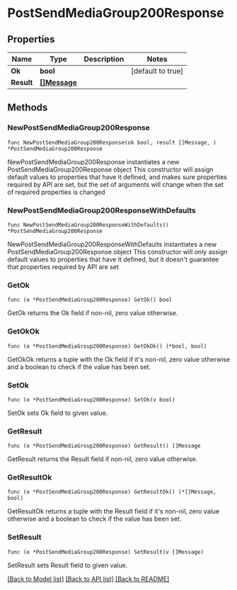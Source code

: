 # PostSendMediaGroup200Response

## Properties

Name | Type | Description | Notes
------------ | ------------- | ------------- | -------------
**Ok** | **bool** |  | [default to true]
**Result** | [**[]Message**](Message.md) |  | 

## Methods

### NewPostSendMediaGroup200Response

`func NewPostSendMediaGroup200Response(ok bool, result []Message, ) *PostSendMediaGroup200Response`

NewPostSendMediaGroup200Response instantiates a new PostSendMediaGroup200Response object
This constructor will assign default values to properties that have it defined,
and makes sure properties required by API are set, but the set of arguments
will change when the set of required properties is changed

### NewPostSendMediaGroup200ResponseWithDefaults

`func NewPostSendMediaGroup200ResponseWithDefaults() *PostSendMediaGroup200Response`

NewPostSendMediaGroup200ResponseWithDefaults instantiates a new PostSendMediaGroup200Response object
This constructor will only assign default values to properties that have it defined,
but it doesn't guarantee that properties required by API are set

### GetOk

`func (o *PostSendMediaGroup200Response) GetOk() bool`

GetOk returns the Ok field if non-nil, zero value otherwise.

### GetOkOk

`func (o *PostSendMediaGroup200Response) GetOkOk() (*bool, bool)`

GetOkOk returns a tuple with the Ok field if it's non-nil, zero value otherwise
and a boolean to check if the value has been set.

### SetOk

`func (o *PostSendMediaGroup200Response) SetOk(v bool)`

SetOk sets Ok field to given value.


### GetResult

`func (o *PostSendMediaGroup200Response) GetResult() []Message`

GetResult returns the Result field if non-nil, zero value otherwise.

### GetResultOk

`func (o *PostSendMediaGroup200Response) GetResultOk() (*[]Message, bool)`

GetResultOk returns a tuple with the Result field if it's non-nil, zero value otherwise
and a boolean to check if the value has been set.

### SetResult

`func (o *PostSendMediaGroup200Response) SetResult(v []Message)`

SetResult sets Result field to given value.



[[Back to Model list]](../README.md#documentation-for-models) [[Back to API list]](../README.md#documentation-for-api-endpoints) [[Back to README]](../README.md)


